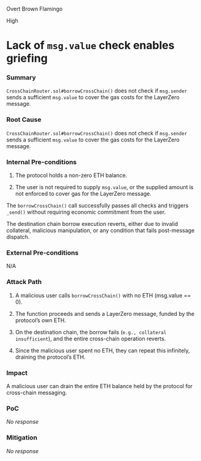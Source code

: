 Overt Brown Flamingo

High

# Lack of `msg.value` check enables griefing

### Summary

`CrossChainRouter.sol#borrowCrossChain()` does not check if `msg.sender` sends a sufficient `msg.value` to cover the gas costs for the LayerZero message.

### Root Cause

`CrossChainRouter.sol#borrowCrossChain()` does not check if `msg.sender` sends a sufficient `msg.value` to cover the gas costs for the LayerZero message.

### Internal Pre-conditions

1. The protocol holds a non-zero ETH balance.

2. The user is not required to supply `msg.value`, or the supplied amount is not enforced to cover gas for the LayerZero message.

The `borrowCrossChain()` call successfully passes all checks and triggers `_send()` without requiring economic commitment from the user.

The destination chain borrow execution reverts, either due to invalid collateral, malicious manipulation, or any condition that fails post-message dispatch.

### External Pre-conditions

N/A

### Attack Path

1. A malicious user calls `borrowCrossChain()` with no ETH (msg.value == 0).

2. The function proceeds and sends a LayerZero message, funded by the protocol’s own ETH.

3. On the destination chain, the borrow fails (`e.g., collateral insufficient`), and the entire cross-chain operation reverts.

4. Since the malicious user spent no ETH, they can repeat this infinitely, draining the protocol’s ETH.

### Impact

A malicious user can drain the entire ETH balance held by the protocol for cross-chain messaging.

### PoC

_No response_

### Mitigation

_No response_